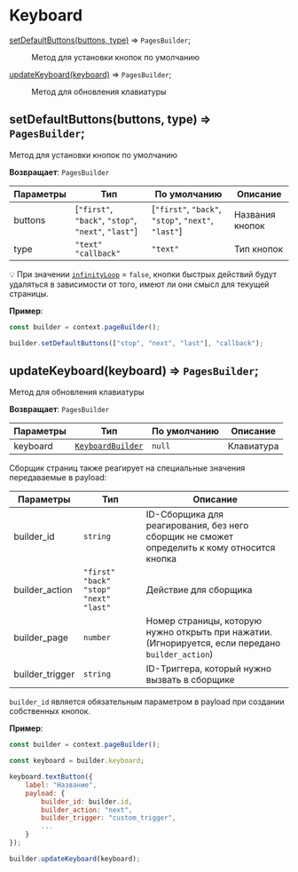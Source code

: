 # Keyboard
<dl>
<dt><a href="#setDefaultButtons">setDefaultButtons(buttons, type)</a> ⇒ <code>PagesBuilder</code>;</dt>
<dd><p>Метод для установки кнопок по умолчанию</p></dd>

<dt><a href="#updateKeyboard">updateKeyboard(keyboard)</a> ⇒ <code>PagesBuilder</code>;</dt>
<dd><p>Метод для обновления клавиатуры</p></dd>
</dl>

<a name="setDefaultButtons"></a>

## setDefaultButtons(buttons, type) ⇒ <code>PagesBuilder</code>;
Метод для установки кнопок по умолчанию

**Возвращает**: `PagesBuilder`

| Параметры | Тип                                                 | По умолчанию                                        | Описание        |
| --------- | --------------------------------------------------- | --------------------------------------------------- | --------------- |
| buttons   | [`"first"`, `"back"`, `"stop"`, `"next"`, `"last"`] | [`"first"`, `"back"`, `"stop"`, `"next"`, `"last"`] | Названия кнопок |
| type      | `"text"` `"callback"`                               | `"text"`                                            | Тип кнопок      |

💡 При значении [`infinityLoop`](pages.md#setInfinityLoop) = `false`, кнопки быстрых действий будут удаляться в зависимости от того, имеют ли они смысл для текущей страницы.

**Пример**:

```js
const builder = context.pageBuilder();

builder.setDefaultButtons(["stop", "next", "last"], "callback");
```

<a name="updateKeyboard"></a>

## updateKeyboard(keyboard) ⇒ <code>PagesBuilder</code>;
Метод для обновления клавиатуры

**Возвращает**: `PagesBuilder`

| Параметры | Тип                                                                                                                        | По умолчанию | Описание   |
| --------- | -------------------------------------------------------------------------------------------------------------------------- | ------------ | ---------- |
| keyboard  | [`KeyboardBuilder`](https://github.com/negezor/vk-io/blob/master/docs/ru/api-reference/buttons/keyboard.md#builder-static) | `null`       | Клавиатура |

Сборщик страниц также реагирует на специальные значения передаваемые в payload:

| Параметры       | Тип                                           | Описание                                                                                        |
| --------------- | --------------------------------------------- | ----------------------------------------------------------------------------------------------- |
| builder_id      | `string`                                      | ID-Сборщика для реагирования, без него сборщик не сможет определить к кому относится кнопка     |
| builder_action  | `"first"` `"back"` `"stop"` `"next"` `"last"` | Действие для сборщика                                                                           |
| builder_page    | `number`                                      | Номер страницы, которую нужно открыть при нажатии. (Игнорируется, если передано `builder_action`) |
| builder_trigger | `string`                                      | ID-Триггера, который нужно вызвать в сборщике                                                   |

`builder_id` является обязательным параметром в payload при создании собственных кнопок.

**Пример**:

```js
const builder = context.pageBuilder();

const keyboard = builder.keyboard;

keyboard.textButton({
    label: "Название",
    payload: {
        builder_id: builder.id,
        builder_action: "next",
        builder_trigger: "custom_trigger",
        ...
    }
});

builder.updateKeyboard(keyboard);
```
